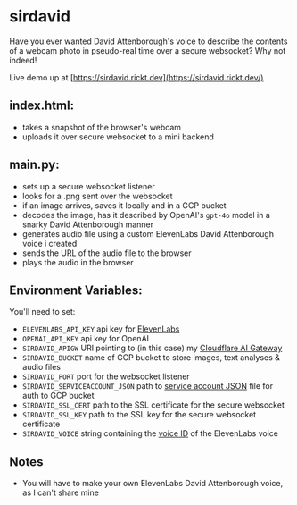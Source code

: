 # sirdavid
Have you ever wanted David Attenborough's voice to describe the contents of a webcam photo in pseudo-real time over a secure websocket? Why not indeed! 

Live demo up at [https://sirdavid.rickt.dev](https://sirdavid.rickt.dev/)

## index.html:
* takes a snapshot of the browser's webcam
* uploads it over secure websocket to a mini backend 

## main.py:
* sets up a secure websocket listener
* looks for a .png sent over the websocket
* if an image arrives, saves it locally and in a GCP bucket
* decodes the image, has it described by OpenAI's <code>gpt-4o</code> model in a snarky David Attenborough manner
* generates audio file using a custom ElevenLabs David Attenborough voice i created 
* sends the URL of the audio file to the browser
* plays the audio in the browser

## Environment Variables:
You'll need to set:
* `ELEVENLABS_API_KEY` api key for [ElevenLabs](https://elevenlabs.io)
* `OPENAI_API_KEY` api key for OpenAI
* `SIRDAVID_APIGW` URI pointing to (in this case) my [Cloudflare AI Gateway](https://developers.cloudflare.com/ai-gateway/)
* `SIRDAVID_BUCKET` name of GCP bucket to store images, text analyses & audio files
* `SIRDAVID_PORT` port for the websocket listener
* `SIRDAVID_SERVICEACCOUNT_JSON` path to [service account JSON](https://cloud.google.com/iam/docs/keys-create-delete) file for auth to GCP bucket
* `SIRDAVID_SSL_CERT` path to the SSL certificate for the secure websocket
* `SIRDAVID_SSL_KEY` path to the SSL key for the secure websocket certificate
* `SIRDAVID_VOICE` string containing the [voice ID](https://elevenlabs.io/docs/api-reference/get-voice) of the ElevenLabs voice

## Notes
* You will have to make your own ElevenLabs David Attenborough voice, as I can't share mine



